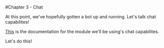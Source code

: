 #Chapter 3 - Chat

At this point, we've hopefully gotten a bot up and running. Let's talk chat capabilites!

[This](https://github.com/DoctorMcKay/node-steamcommunity/wiki/Steam-Chat) is the documentation for the module we'll be using's chat capabilites.

Let's do this!